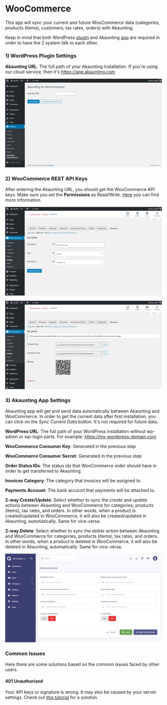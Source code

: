 WooCommerce
===========

This app will sync your current and future WooCommerce data (categories, products (items), customers, tax rates, orders) with Akaunting.

Keep in mind that both WordPress [plugin](https://wordpress.org/plugins/akaunting-for-woocommerce) and Akaunting [app](https://akaunting.com/apps/woocommerce) are required in order to have the 2 system talk to each other.

### 1) WordPress Plugin Settings

**Akaunting URL**: The full path of your Akaunting installation. If you're using our cloud service, then it's https://app.akaunting.com

![wordpress plugin settings 1](_images/woocommerce-settings-1.png)

### 2) WooCommerce REST API Keys

After entering the Akaunting URL, you should get the WooCommerce API keys. Make sure you set the **Permissions** as Read/Write. [Here](https://woocommerce.github.io/woocommerce-rest-api-docs/?php#rest-api-keys) you can find more information.

![wordpress plugin settings 2](_images/woocommerce-settings-2.png)

![wordpress plugin settings 3](_images/woocommerce-settings-3.png)

### 3) Akaunting App Settings

Akaunting app will get and send data automatically between Akaunting and WooCommerce. In order to get the current data after first installation, you can click on the *Sync Current Data* button. It's not required for future data.

**WordPress URL**: The full path of your WordPress installation without wp-admin or wp-login parts. For example: https://my-wordpress-domain.com

**WooCommerce Consumer Key**: Generated in the previous step

**WooCommerce Consumer Secret**: Generated in the previous step

**Order Status IDs**: The status ids that WooCommerce order should have in order to get transferred to Akaunting.

**Invoices Category**: The category that invoices will be assigned to.

**Payments Account**: The bank account that payments will be attached to.

**2-way Create/Update**: Select whether to sync the *create* and *update* actions between Akaunting and WooCommerce for categories, products (items), tax rates, and orders. In other words, when a product is created/updated in WooCommerce, it will also be created/updated in Akaunting, automatically. Same for vice-versa.

**2-way Delete**: Select whether to sync the *delete* action between Akaunting and WooCommerce for categories, products (items), tax rates, and orders. In other words, when a product is deleted in WooCommerce, it will also be deleted in Akaunting, automatically. Same for vice-versa.

![akaunting app settings](_images/woocommerce-settings-4.png)

### Common Issues

Here there are some solutions based on the common issues faced by other users.

#### 401 Unauthorized

Your API keys or signature is wrong. It may also be caused by your server settings. Check out [this tutorial](https://github.com/woocommerce/woocommerce/wiki/Getting-started-with-the-REST-API#401-unauthorized) for a solution.
